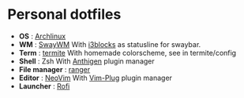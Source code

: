 # Personal dotfiles

* __OS__ : [Archlinux](https://www.archlinux.org/)
* __WM__ : [SwayWM](http://swaywm.org/)
	With [i3blocks](https://github.com/vivien/i3blocks) as statusline for
	swaybar.
* __Term__ : [termite](https://github.com/thestinger/termite)
	With homemade colorscheme, see in termite/config
* __Shell__ : Zsh
	With [Anthigen](https://github.com/zsh-users/antigen) plugin manager
* __File manager__ : [ranger](http://ranger.github.io/)
* __Editor__ : [NeoVim](https://github.com/neovim/neovim)
	With [Vim-Plug](https://github.com/junegunn/vim-plug) plugin manager
* __Launcher__ : [Rofi](https://github.com/DaveDavenport/rofi)
